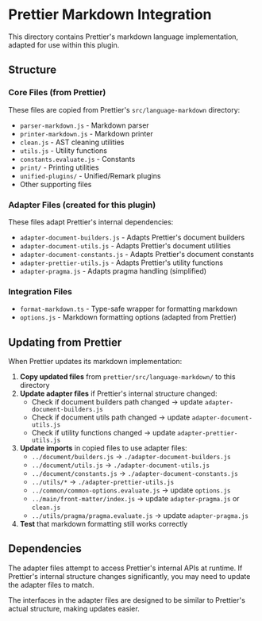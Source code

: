# Prettier Markdown Integration

This directory contains Prettier's markdown language implementation, adapted for use within this plugin.

## Structure

### Core Files (from Prettier)
These files are copied from Prettier's `src/language-markdown` directory:
- `parser-markdown.js` - Markdown parser
- `printer-markdown.js` - Markdown printer
- `clean.js` - AST cleaning utilities
- `utils.js` - Utility functions
- `constants.evaluate.js` - Constants
- `print/` - Printing utilities
- `unified-plugins/` - Unified/Remark plugins
- Other supporting files

### Adapter Files (created for this plugin)
These files adapt Prettier's internal dependencies:
- `adapter-document-builders.js` - Adapts Prettier's document builders
- `adapter-document-utils.js` - Adapts Prettier's document utilities
- `adapter-document-constants.js` - Adapts Prettier's document constants
- `adapter-prettier-utils.js` - Adapts Prettier's utility functions
- `adapter-pragma.js` - Adapts pragma handling (simplified)

### Integration Files
- `format-markdown.ts` - Type-safe wrapper for formatting markdown
- `options.js` - Markdown formatting options (adapted from Prettier)

## Updating from Prettier

When Prettier updates its markdown implementation:

1. **Copy updated files** from `prettier/src/language-markdown/` to this directory
2. **Update adapter files** if Prettier's internal structure changed:
   - Check if document builders path changed → update `adapter-document-builders.js`
   - Check if document utils path changed → update `adapter-document-utils.js`
   - Check if utility functions changed → update `adapter-prettier-utils.js`
3. **Update imports** in copied files to use adapter files:
   - `../document/builders.js` → `./adapter-document-builders.js`
   - `../document/utils.js` → `./adapter-document-utils.js`
   - `../document/constants.js` → `./adapter-document-constants.js`
   - `../utils/*` → `./adapter-prettier-utils.js`
   - `../common/common-options.evaluate.js` → update `options.js`
   - `../main/front-matter/index.js` → update `adapter-pragma.js` or `clean.js`
   - `../utils/pragma/pragma.evaluate.js` → update `adapter-pragma.js`
4. **Test** that markdown formatting still works correctly

## Dependencies

The adapter files attempt to access Prettier's internal APIs at runtime. If Prettier's internal structure changes significantly, you may need to update the adapter files to match.

The interfaces in the adapter files are designed to be similar to Prettier's actual structure, making updates easier.

